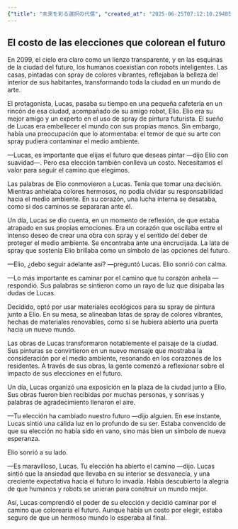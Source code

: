 ```yaml
---
{"title": "未来を彩る選択の代償", "created_at": "2025-06-25T07:12:10.294852+09:00", "pattern_id": 5, "pattern_name": "選択の代償型", "year": 2099}
---
```


## El costo de las elecciones que colorean el futuro

En 2099, el cielo era claro como un lienzo transparente, y en las esquinas de la ciudad del futuro, los humanos coexistían con robots inteligentes. Las casas, pintadas con spray de colores vibrantes, reflejaban la belleza del interior de sus habitantes, transformando toda la ciudad en un mundo de arte.

El protagonista, Lucas, pasaba su tiempo en una pequeña cafetería en un rincón de esa ciudad, acompañado de su amigo robot, Elio. Elio era su mejor amigo y un experto en el uso de spray de pintura futurista. El sueño de Lucas era embellecer el mundo con sus propias manos. Sin embargo, había una preocupación que lo atormentaba: el temor de que su arte con spray pudiera contaminar el medio ambiente.

—Lucas, es importante que elijas el futuro que deseas pintar —dijo Elio con suavidad—. Pero esa elección también conlleva un costo. Necesitamos el valor para seguir el camino que elegimos.

Las palabras de Elio conmovieron a Lucas. Tenía que tomar una decisión. Mientras anhelaba colores hermosos, no podía olvidar su responsabilidad hacia el medio ambiente. En su corazón, una lucha interna se desataba, como si dos caminos se separaran ante él.

Un día, Lucas se dio cuenta, en un momento de reflexión, de que estaba atrapado en sus propias emociones. Era un corazón que oscilaba entre el intenso deseo de crear una obra con spray y el sentido del deber de proteger el medio ambiente. Se encontraba ante una encrucijada. La lata de spray que sostenía Elio brillaba como un símbolo de las opciones del futuro.

—Elio, ¿debo seguir adelante así? —preguntó Lucas. Elio sonrió con calma.

—Lo más importante es caminar por el camino que tu corazón anhela —respondió. Sus palabras se sintieron como un rayo de luz que disipaba las dudas de Lucas.

Decidido, optó por usar materiales ecológicos para su spray de pintura junto a Elio. En su mesa, se alineaban latas de spray de colores vibrantes, hechas de materiales renovables, como si se hubiera abierto una puerta hacia un nuevo mundo.

Las obras de Lucas transformaron notablemente el paisaje de la ciudad. Sus pinturas se convirtieron en un nuevo mensaje que mostraba la consideración por el medio ambiente, resonando en los corazones de los residentes. A través de sus obras, la gente comenzó a reflexionar sobre el impacto de sus elecciones en el futuro.

Un día, Lucas organizó una exposición en la plaza de la ciudad junto a Elio. Sus obras fueron bien recibidas por muchas personas, y sonrisas y palabras de agradecimiento llenaron el aire.

—Tu elección ha cambiado nuestro futuro —dijo alguien. En ese instante, Lucas sintió una cálida luz en lo profundo de su ser. Estaba convencido de que su elección no había sido en vano, sino más bien un símbolo de nueva esperanza.

Elio sonrió a su lado.

—Es maravilloso, Lucas. Tu elección ha abierto el camino —dijo. Lucas sintió que la ansiedad que llevaba en su interior se desvanecía, y una creciente expectativa hacia el futuro lo invadía. Había descubierto la alegría de que humanos y robots se unieran para construir un mundo mejor.

Así, Lucas comprendió el poder de su elección y decidió caminar por el camino que colorearía el futuro. Aunque había un costo por elegir, estaba seguro de que un hermoso mundo lo esperaba al final.
